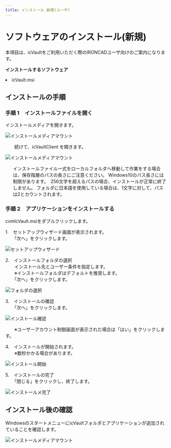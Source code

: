```yaml
---
title: インストール 新規(ユーザ)
---
```


# ソフトウェアのインストール(新規)
本項目は、icVaultをご利用いただく際のIRONCADユーザ向けのご案内になります。<br>

**インストールするソフトウェア** 
<li>icVault.msi</li>  

## インストールの手順

### 手順 1　インストールファイルを開く

インストールメディアを開きます。

![インストールメディアマウント](./img/Install_media.png)

　　続けて、icVaultClient を開きます。

![インストールメディアマウント](./img/Install_media_2.png)


<div class="note">
<ul>
インストールファイル一式をローカルフォルダへ移動して作業をする場合は、保存階層のパスの長さにご注意ください。
Windows10のパス長さには制限があります。　256文字を超えるパスの場合、インストールが正常に終了しません。
フォルダに日本語を使用している場合は、1文字に対して、パスは2とカウントされます。
</ul>
</div>


### 手順 2　アプリケーションをインストールする
cvmIcVault.msiをダブルクリックします。<br>

1.　セットアップウィザード画面が表示されます。<br>
　　「次へ」をクリックします。

![セットアップウィザード](./img/Client_wizard.png)

2.　インストールフォルダの選択<br>
　　インストール先とユーザー条件を指定します。<br>
　　※インストールフォルダはデフォルトを推奨します。<br>
　　「次へ」をクリックします。

![フォルダの選択](./img/Client_wizard_2.png)

3.　インストールの確認<br>
　　「次へ」をクリックします。

![インストール確認](./img/Client_wizard_3.png)

　　※ユーザーアカウント制御画面が表示された場合は「はい」をクリックします。

4.　インストールが開始されます。<br>
　　※数秒かかる場合があります。

![インストール開始](./img/Client_wizard_4.png)

5.　インストールの完了<br>
　　「閉じる」をクリックし、終了します。

![インストールメ完了](./img/Client_wizard_5.png)


## インストール後の確認

WindowsのスタートメニューにicVaultフォルダとアプリケーションが追加されていることを確認します。

![インストールメディアマウント](./img/icVault_install_naiyou.png)


